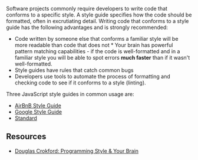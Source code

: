 Software projects commonly require developers to write code that conforms to a specific style. A style guide specifies how the code should be formatted, often in excrutiating detail. Writing code that conforms to a style guide has the following advantages and is strongly recommended:
 * Code written by someone else that conforms a familiar style will be more readable than code that does not * Your brain has powerful pattern matching capabilities - if the code is well-formatted and in a familiar style you will be able to spot errors **much faster** than if it wasn't well-formatted.
 * Style guides have rules that catch common bugs
 * Developers use tools to automate the process of formatting and checking code to see if it conforms to a style (linting).

Three JavaScript style guides in common usage are:
  * [AirBnB Style Guide](https://github.com/airbnb/javascript)
  * [Google Style Guide](https://google.github.io/styleguide/javascriptguide.xml)
  * [Standard](https://github.com/feross/standard/blob/master/RULES.md#javascript-standard-style)

## Resources

  * [Douglas Crokford: Programming Style & Your Brain](https://www.youtube.com/watch?v=_EANG8ZZbRs)
